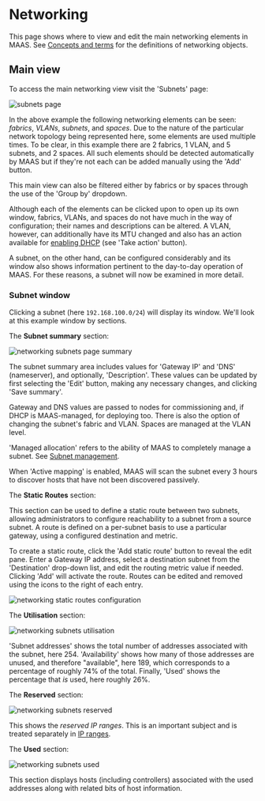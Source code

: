 <!--
Todo:
- Bug check: https://goo.gl/mPKBRl
- Not sure about the purpose of "deleting" a subnet. Won't it reappear eventually?
-->

# Networking

This page shows where to view and edit the main networking elements in MAAS.
See [Concepts and terms][concepts] for the definitions of networking objects.


## Main view

To access the main networking view visit the 'Subnets' page:

![subnets page][img__subnets]

In the above example the following networking elements can be seen: *fabrics*,
*VLANs*, *subnets*, and *spaces*. Due to the nature of the particular network
topology being represented here, some elements are used multiple times. To be
clear, in this example there are 2 fabrics, 1 VLAN, and 5 subnets, and 2
spaces. All such elements should be detected automatically by MAAS but if
they're not each can be added manually using the 'Add' button. 

This main view can also be filtered either by fabrics or by spaces through the
use of the 'Group by' dropdown.

Although each of the elements can be clicked upon to open up its own window,
fabrics, VLANs, and spaces do not have much in the way of configuration; their
names and descriptions can be altered. A VLAN, however, can additionally have
its MTU changed and also has an action available for
[enabling DHCP][enabling-dhcp] (see 'Take action' button).

A subnet, on the other hand, can be configured considerably and its window also
shows information pertinent to the day-to-day operation of MAAS. For these
reasons, a subnet will now be examined in more detail.

### Subnet window

Clicking a subnet (here `192.168.100.0/24`) will display its window. We'll look
at this example window by sections.

The **Subnet summary** section:

![networking subnets page summary][img__subnets-summary]

The subnet summary area includes values for 'Gateway IP' and 'DNS'
(nameserver), and optionally, 'Description'. These values can be updated by
first selecting the 'Edit' button, making any necessary changes, and clicking
'Save summary'.

Gateway and DNS values are passed to nodes for commissioning and, if DHCP is
MAAS-managed, for deploying too. There is also the option of changing the
subnet's fabric and VLAN. Spaces are managed at the VLAN level.

'Managed allocation' refers to the ability of MAAS to completely manage a
subnet. See [Subnet management][subnet-management].

When 'Active mapping' is enabled, MAAS will scan the subnet every 3 hours to
discover hosts that have not been discovered passively. 

The **Static Routes** section:

This section can be used to define a static route between two subnets, allowing
administrators to configure reachability to a subnet from a source subnet. A
route is defined on a per-subnet basis to use a particular gateway, using a
configured destination and metric.

To create a static route, click the 'Add static route' button to reveal the
edit pane. Enter a Gateway IP address, select a destination subnet from the
'Destination' drop-down list, and edit the routing metric value if needed.
Clicking 'Add' will activate the route. Routes can be edited and removed using
the icons to the right of each entry. 

![networking static routes configuration][img__subnets-routes]

The **Utilisation** section:

![networking subnets utilisation][img__subnets-utilisation]

'Subnet addresses' shows the total number of addresses associated
with the subnet, here 254. 'Availability' shows how many of those addresses
are unused, and therefore "available", here 189, which corresponds to a
percentage of roughly 74% of the total. Finally, 'Used' shows the percentage
that *is* used, here roughly 26%.

The **Reserved** section:

![networking subnets reserved][img__subnets-reserved]

This shows the *reserved IP ranges*. This is an important subject and is
treated separately in [IP ranges][ipranges].

The **Used** section:

![networking subnets used][img__subnets-used]

This section displays hosts (including controllers) associated with the used
addresses along with related bits of host information.


<!-- LINKS -->

[concepts]: intro-concepts.md
[enabling-dhcp]: installconfig-network-dhcp.md#enabling-dhcp
[ipranges]: installconfig-network-ipranges.md
[subnet-management]: installconfig-network-subnet-management.md

[img__subnets]: ../media/installconfig-networking__2.4_subnets.png
[img__subnets-summary]: ../media/installconfig-networking__2.4_subnets-summary.png
[img__subnets-routes]: ../media/installconfig-networking__2.4_subnets-routes.png
[img__subnets-utilisation]: ../media/installconfig-networking__2.4_subnets-utilisation.png
[img__subnets-reserved]: ../media/installconfig-networking__2.4_subnets-reserved.png
[img__subnets-used]: ../media/installconfig-networking__2.4_subnets-used.png
